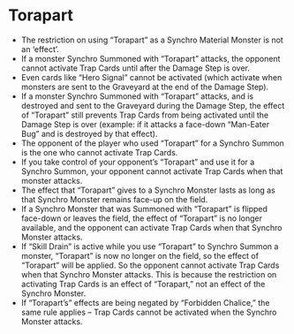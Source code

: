 # Torapart

*   The restriction on using “Torapart” as a Synchro Material Monster is not an ‘effect’.
*   If a monster Synchro Summoned with “Torapart” attacks, the opponent cannot activate Trap Cards until after the Damage Step is over.
*   Even cards like “Hero Signal” cannot be activated (which activate when monsters are sent to the Graveyard at the end of the Damage Step).
*   If a monster Synchro Summoned with “Torapart” attacks, and is destroyed and sent to the Graveyard during the Damage Step, the effect of “Torapart” still prevents Trap Cards from being activated until the Damage Step is over (example: if it attacks a face-down “Man-Eater Bug” and is destroyed by that effect).
*   The opponent of the player who used “Torapart” for a Synchro Summon is the one who cannot activate Trap Cards.
*   If you take control of your opponent’s “Torapart” and use it for a Synchro Summon, your opponent cannot activate Trap Cards when that monster attacks.
*   The effect that “Torapart” gives to a Synchro Monster lasts as long as that Synchro Monster remains face-up on the field.
*   If a Synchro Monster that was Summoned with “Torapart” is flipped face-down or leaves the field, the effect of “Torapart” is no longer available, and the opponent can activate Trap Cards when that Synchro Monster attacks.
*   If “Skill Drain” is active while you use “Torapart” to Synchro Summon a monster, “Torapart” is now no longer on the field, so the effect of “Torapart” will be applied. So the opponent cannot activate Trap Cards when that Synchro Monster attacks. This is because the restriction on activating Trap Cards is an effect of “Torapart,” not an effect of the Synchro Monster.
*   If “Torapart’s” effects are being negated by “Forbidden Chalice,” the same rule applies – Trap Cards cannot be activated when the Synchro Monster attacks.

